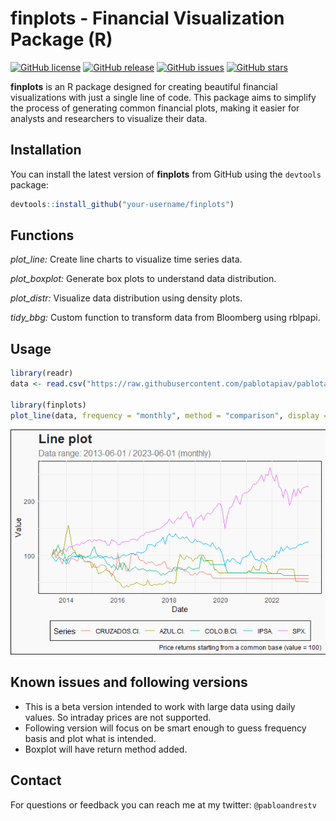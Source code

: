 # finplots - Financial Visualization Package (R)

[![GitHub license](https://img.shields.io/github/license/your-username/finplots.svg)](https://github.com/your-username/finplots/blob/master/LICENSE)
[![GitHub release](https://img.shields.io/github/release/your-username/finplots.svg)](https://github.com/your-username/finplots/releases)
[![GitHub issues](https://img.shields.io/github/issues/your-username/finplots.svg)](https://github.com/your-username/finplots/issues)
[![GitHub stars](https://img.shields.io/github/stars/your-username/finplots.svg)](https://github.com/your-username/finplots/stargazers)

**finplots** is an R package designed for creating beautiful financial visualizations with just a single line of code. This package aims to simplify the process of generating common financial plots, making it easier for analysts and researchers to visualize their data.

## Installation

You can install the latest version of **finplots** from GitHub using the `devtools` package:

~~~r
devtools::install_github("your-username/finplots")
~~~


## Functions

*plot_line:* Create line charts to visualize time series data.

*plot_boxplot:* Generate box plots to understand data distribution.

*plot_distr:* Visualize data distribution using density plots.

*tidy_bbg:* Custom function to transform data from Bloomberg using rblpapi.


## Usage

~~~r
library(readr)
data <- read.csv("https://raw.githubusercontent.com/pablotapiav/pablotapiav.github.io/master/raw_sample.csv")

library(finplots)
plot_line(data, frequency = "monthly", method = "comparison", display = "plot")
~~~

![Plot line example](https://raw.githubusercontent.com/pablotapiav/finplots/website/plotline600.png)

## Known issues and following versions
* This is a beta version intended to work with large data using daily values. So intraday prices are not supported.
* Following version will focus on be smart enough to guess frequency basis and plot what is intended.
* Boxplot will have return method added.


## Contact

For questions or feedback you can reach me at my twitter: `@pabloandrestv`

